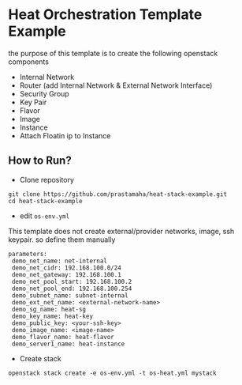 # Heat Orchestration Template Example

the purpose of this template is to create the following openstack components

- Internal Network
- Router (add Internal Network & External Network Interface)
- Security Group
- Key Pair
- Flavor
- Image
- Instance
- Attach Floatin ip to Instance


## How to Run?

- Clone repository

```
git clone https://github.com/prastamaha/heat-stack-example.git
cd heat-stack-example
```

- edit `os-env.yml`

This template does not create external/provider networks, image, ssh keypair. so define them manually

```
parameters:
 demo_net_name: net-internal
 demo_net_cidr: 192.168.100.0/24
 demo_net_gateway: 192.168.100.1
 demo_net_pool_start: 192.168.100.2
 demo_net_pool_end: 192.168.100.254
 demo_subnet_name: subnet-internal
 demo_ext_net_name: <external-network-name>
 demo_sg_name: heat-sg
 demo_key_name: heat-key
 demo_public_key: <your-ssh-key>
 demo_image_name: <image-name>
 demo_flavor_name: heat-flavor
 demo_server1_name: heat-instance
```

- Create stack

```
openstack stack create -e os-env.yml -t os-heat.yml mystack
```

